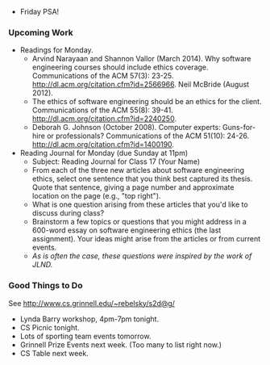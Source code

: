 * Friday PSA!

### Upcoming Work

* Readings for Monday.
    * Arvind Narayaan and Shannon Vallor (March 2014). Why software engineering courses should include ethics coverage. Communications of the ACM 57(3): 23-25. <http://dl.acm.org/citation.cfm?id=2566966>. Neil McBride (August 2012). 
    * The ethics of software engineering should be an ethics for the client. Communications of the ACM 55(8): 39-41. <http://dl.acm.org/citation.cfm?id=2240250>.
    * Deborah G. Johnson (October 2008). Computer experts: Guns-for-hire or professionals? Communications of the ACM 51(10): 24-26. <http://dl.acm.org/citation.cfm?id=1400190>.
* Reading Journal for Monday (due Sunday at 11pm)
    * Subject: Reading Journal for Class 17 (Your Name)
    * From each of the three new articles about software engineering ethics, select one sentence that you think best captured its thesis. Quote that sentence, giving a page number and approximate location on the page (e.g., "top right").
    * What is one question arising from these articles that you'd like to discuss during class?
    * Brainstorm a few topics or questions that you might address in a 600-word essay on software engineering ethics (the last assignment). Your ideas might arise from the articles or from current events.
    * _As is often the case, these questions were inspired by the work of JLND._

### Good Things to Do

See <http://www.cs.grinnell.edu/~rebelsky/s2d@g/>

* Lynda Barry workshop, 4pm-7pm tonight.
* CS Picnic tonight.
* Lots of sporting team events tomorrow.
* Grinnell Prize Events next week.  (Too many to list right now.)
* CS Table next week.
